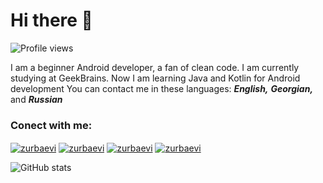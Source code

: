 # Hi there 👋

![Profile views](https://gpvc.arturio.dev/zurbaevi)  

I am a beginner Android developer, a fan of clean code.
I am currently studying at GeekBrains. Now I am learning Java and Kotlin for Android development
You can contact me in these languages: ***English,*** ***Georgian,*** and ***Russian*** <br/>

### Conect with me:

<a href="https://facebook.com/zurbaevi" target="blank"><img align="center" src="https://img.shields.io/badge/Facebook%20-%230077B5.svg?&style=for-the-badge&logo=Facebook&logoColor=white" alt="zurbaevi"/></a> 
<a href="https://twitter.com/zurbaevi" target="blank"><img align="center" src="https://img.shields.io/badge/Twitter%20-%231DA1F2.svg?&style=for-the-badge&logo=Twitter&logoColor=white" alt="zurbaevi"/></a> 
<a href="https://www.linkedin.com/in/nika-zurbaevi-6a79b21ba/" target="blank"><img align="center" src="https://img.shields.io/badge/Linkedin%20-%230077B5.svg?&style=for-the-badge&logo=Linkedin&logoColor=white" alt="zurbaevi"/></a> 
<a href="https://github.com/zurbaevi" target="blank"><img align="center" src="https://img.shields.io/badge/github%20-%23E4405F.svg?&style=for-the-badge&logo=github&logoColor=white" alt="zurbaevi"/></a> 

![GitHub stats](https://github-readme-stats.vercel.app/api?username=zurbaevi&show_icons=true) 
